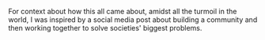 For context about how this all came about, amidst all the turmoil in the world, I was inspired by a social media post about building a community and then working together to solve societies' biggest problems.
